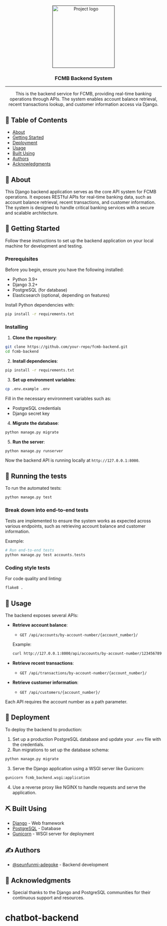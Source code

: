 <p align="center">
  <a href="" rel="noopener">
 <img width=200px height=200px src="https://i.imgur.com/6wj0hh6.jpg" alt="Project logo"></a>
</p>

<h3 align="center">FCMB Backend System</h3>


---

<p align="center"> This is the backend service for FCMB, providing real-time banking operations through APIs. The system enables account balance retrieval, recent transactions lookup, and customer information access via Django.
    <br> 
</p>

## 📝 Table of Contents

- [About](#about)
- [Getting Started](#getting_started)
- [Deployment](#deployment)
- [Usage](#usage)
- [Built Using](#built_using)
- [Authors](#authors)
- [Acknowledgments](#acknowledgement)

## 🧐 About <a name = "about"></a>

This Django backend application serves as the core API system for FCMB operations. It exposes RESTful APIs for real-time banking data, such as account balance retrieval, recent transactions, and customer information. The system is designed to handle critical banking services with a secure and scalable architecture.

## 🏁 Getting Started <a name = "getting_started"></a>

Follow these instructions to set up the backend application on your local machine for development and testing.

### Prerequisites

Before you begin, ensure you have the following installed:

- Python 3.9+
- Django 3.2+
- PostgreSQL (for database)
- Elasticsearch (optional, depending on features)

Install Python dependencies with:

```bash
pip install -r requirements.txt
```

### Installing

1. **Clone the repository**:

```bash
git clone https://github.com/your-repo/fcmb-backend.git
cd fcmb-backend
```

2. **Install dependencies**:

```bash
pip install -r requirements.txt
```

3. **Set up environment variables**:

```bash
cp .env.example .env
```

Fill in the necessary environment variables such as:

- PostgreSQL credentials
- Django secret key

4. **Migrate the database**:

```bash
python manage.py migrate
```

5. **Run the server**:

```bash
python manage.py runserver
```

Now the backend API is running locally at `http://127.0.0.1:8000`.

## 🔧 Running the tests <a name = "tests"></a>

To run the automated tests:

```bash
python manage.py test
```

### Break down into end-to-end tests

Tests are implemented to ensure the system works as expected across various endpoints, such as retrieving account balance and customer information.

Example:

```bash
# Run end-to-end tests
python manage.py test accounts.tests
```

### Coding style tests

For code quality and linting:

```bash
flake8 .
```

## 🎈 Usage <a name="usage"></a>

The backend exposes several APIs:

- **Retrieve account balance**:
  - `GET /api/accounts/by-account-number/{account_number}/`
  
  Example:

  ```bash
  curl http://127.0.0.1:8000/api/accounts/by-account-number/1234567890/
  ```

- **Retrieve recent transactions**:
  - `GET /api/transactions/by-account-number/{account_number}/`

- **Retrieve customer information**:
  - `GET /api/customers/{account_number}/`

Each API requires the account number as a path parameter.

## 🚀 Deployment <a name = "deployment"></a>

To deploy the backend to production:

1. Set up a production PostgreSQL database and update your `.env` file with the credentials.
2. Run migrations to set up the database schema:

```bash
python manage.py migrate
```

3. Serve the Django application using a WSGI server like Gunicorn:

```bash
gunicorn fcmb_backend.wsgi:application
```

4. Use a reverse proxy like NGINX to handle requests and serve the application.

## ⛏️ Built Using <a name = "built_using"></a>

- [Django](https://www.djangoproject.com/) - Web framework
- [PostgreSQL](https://www.postgresql.org/) - Database
- [Gunicorn](https://gunicorn.org/) - WSGI server for deployment

## ✍️ Authors <a name = "authors"></a>

- [@seunfunmi-adegoke](https://github.com/seunfunmi-adegoke) - Backend development


## 🎉 Acknowledgments <a name = "acknowledgement"></a>

- Special thanks to the Django and PostgreSQL communities for their continuous support and resources.
# chatbot-backend
